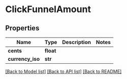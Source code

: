 # ClickFunnelAmount


## Properties
Name | Type | Description | Notes
------------ | ------------- | ------------- | -------------
**cents** | **float** |  | 
**currency_iso** | **str** |  | 

[[Back to Model list]](../README.md#documentation-for-models) [[Back to API list]](../README.md#documentation-for-api-endpoints) [[Back to README]](../README.md)



